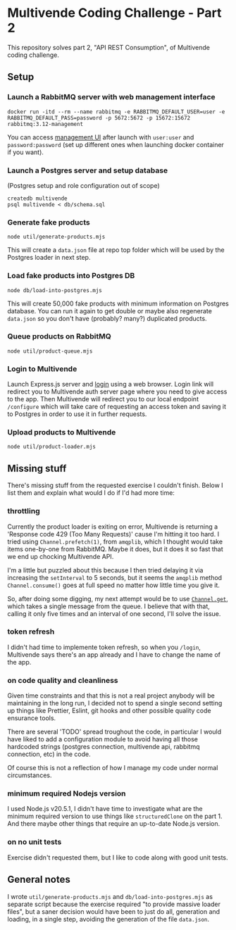 # Multivende Coding Challenge - Part 2

This repository solves part 2, "API REST Consumption", of Multivende coding challenge.

## Setup

### Launch a RabbitMQ server with web management interface

```shell
docker run -itd --rm --name rabbitmq -e RABBITMQ_DEFAULT_USER=user -e RABBITMQ_DEFAULT_PASS=password -p 5672:5672 -p 15672:15672 rabbitmq:3.12-management
```

You can access [management UI](http://localhost:15672/) after launch with `user:user` and `password:password` (set up different ones when launching docker container if you want).

### Launch a Postgres server and setup database

(Postgres setup and role configuration out of scope)

```shell
createdb multivende
psql multivende < db/schema.sql
```

### Generate fake products

```shell
node util/generate-products.mjs
```

This will create a `data.json` file at repo top folder which will be used by the Postgres loader in next step.

### Load fake products into Postgres DB

```shell
node db/load-into-postgres.mjs
```

This will create 50,000 fake products with minimum information on Postgres database. You can run it again to get double or maybe also regenerate `data.json` so you don't have (probably? many?) duplicated products.

### Queue products on RabbitMQ

```shell
node util/product-queue.mjs
```

### Login to Multivende

Launch Express.js server and [login](http://localhost:3000/login) using a web browser. Login link will redirect you to Multivende auth server page where you need to give access to the app. Then Multivende will redirect you to our local endpoint `/configure` which will take care of requesting an access token and saving it to Postgres in order to use it in further requests.

### Upload products to Multivende

```shell
node util/product-loader.mjs
```

## Missing stuff

There's missing stuff from the requested exercise I couldn't finish. Below I list them and explain what would I do if I'd had more time:

### throttling

Currently the product loader is exiting on error, Multivende is returning a 'Response code 429 (Too Many Requests)' cause I'm hitting it too hard. I tried using `Channel.prefetch(1)`, from `amqplib`, which I thought would take items one-by-one from RabbitMQ. Maybe it does, but it does it so fast that we end up chocking Multivende API.

I'm a little but puzzled about this because I then tried delaying it via increasing the `setInterval` to 5 seconds, but it seems the `amqplib` method `Channel.consume()` goes at full speed no matter how little time you give it.

So, after doing some digging, my next attempt would be to use [`Channel.get`](https://amqp-node.github.io/amqplib/channel_api.html#channel_get), which takes a single message from the queue. I believe that with that, calling it only five times and an interval of one second, I'll solve the issue.

### token refresh

I didn't had time to implemente token refresh, so when you `/login`, Multivende says there's an app already and I have to change the name of the app.

### on code quality and cleanliness

Given time constraints and that this is not a real project anybody will be maintaining in the long run, I decided not to spend a single second setting up things like Prettier, Eslint, git hooks and other possible quality code ensurance tools.

There are several 'TODO' spread troughout the code, in particular I would have liked to add a configuration module to avoid having all those hardcoded strings (postgres connection, multivende api, rabbitmq connection, etc) in the code.

Of course this is not a reflection of how I manage my code under normal circumstances.

### minimum required Nodejs version

I used Node.js v20.5.1, I didn't have time to investigate what are the minimum required version to use things like `structuredClone` on the part 1. And there maybe other things that require an up-to-date Node.js version.

### on no unit tests

Exercise didn't requested them, but I like to code along with good unit tests.

## General notes

I wrote `util/generate-products.mjs` and `db/load-into-postgres.mjs` as separate script because the exercise required "to provide massive loader files", but a saner decision would have been to just do all, generation and loading, in a single step, avoiding the generation of the file `data.json`.
